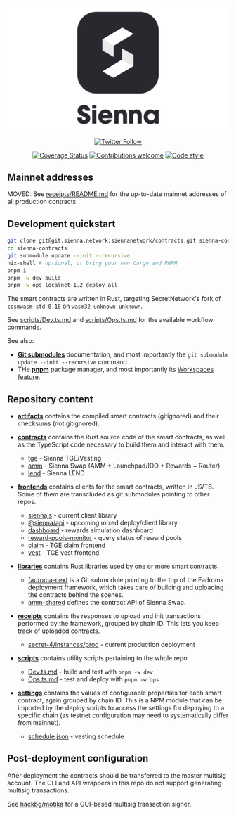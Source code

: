 <div align="center">

[![](/logo.svg)](https://sienna.network/)

[![Twitter Follow](https://img.shields.io/twitter/follow/sienna_network?style=plastic&logo=twitter)](https://twitter.com/sienna_network)

[![Coverage Status](https://coveralls.io/repos/github/SiennaNetwork/sienna/badge.svg?branch=dev&t=s6kRdI)](https://coveralls.io/github/SiennaNetwork/sienna?branch=dev)
[![Contributions welcome](https://img.shields.io/badge/contributions-welcome-brightgreen.svg?style=flat)](CONTRIBUTING.md)
[![Code style](https://img.shields.io/badge/code%20style-open--minded-%239013fe)](CONTRIBUTING.md#coding-style)

</div>

## Mainnet addresses

MOVED: See [receipts/README.md](./receipts/README.md#mainnet-addresses) for the up-to-date
mainnet addresses of all production contracts.

## Development quickstart

```sh
git clone git@git.sienna.network:siennanetwork/contracts.git sienna-contracts
cd sienna-contracts
git submodule update --init --recursive
nix-shell # optional, or bring your own Cargo and PNPM
pnpm i
pnpm -w dev build
pnpm -w ops localnet-1.2 deploy all
```

The smart contracts are written in Rust, targeting SecretNetwork's fork of `cosmwasm-std 0.10`
on `wasm32-unknown-unknown`.

See [scripts/Dev.ts.md](./scripts/Dev.ts.md)
and [scripts/Ops.ts.md](./scripts/Ops.ts.md)
for the available workflow commands.

See also:
* **[Git submodules](https://git-scm.com/book/en/v2/Git-Tools-Submodules)** documentation,
  and most importantly the `git submodule update --init --recursive` command.
* THe **[pnpm](https://pnpm.io/)** package manager, and most importantly
  its [Workspaces feature](https://pnpm.io/workspaces).

## Repository content

* [**artifacts**](./artifacts) contains the compiled smart contracts (gitignored)
  and their checksums (not gitignored).

* [**contracts**](./contracts) contains the Rust source code of the smart contracts,
  as well as the TypeScript code necessary to build them and interact with them.
  * [tge](./contracts/tge) - Sienna TGE/Vesting
  * [amm](./contracts/amm) - Sienna Swap (AMM + Launchpad/IDO + Rewards + Router)
  * [lend](./contracts/amm) - Sienna LEND

* [**frontends**](./frontends) contains clients for the smart contracts, written in JS/TS.
  Some of them are transcluded as git submodules pointing to other repos.
  * [siennajs](./frontends/siennajs) - current client library
  * [@sienna/api](./frontends/api) - upcoming mixed deploy/client library
  * [dashboard](./frontends/dashboard) - rewards simulation dashboard
  * [reward-pools-monitor](./frontends/reward-pools-monitor) - query status of reward pools
  * [claim](./frontends/claim) - TGE claim frontend
  * [vest](./frontends/vest) - TGE vest frontend

* [**libraries**](./libraries) contains Rust libraries used by one or more smart contracts.
  * [fadroma-next](./libraries/fadroma-next) is a Git submodule pointing to the top of
    the Fadroma deployment framework, which takes care of building and uploading the
    contracts behind the scenes.
  * [amm-shared](./libraries/amm-shared) defines the contract API of Sienna Swap.

* [**receipts**](./receipts) contains the responses to upload and init transactions
  performed by the framework, grouped by chain ID. This lets you keep track of uploaded
  contracts.
  * [secret-4/instances/prod](./secret-4/instances/prod) - current production deployment

* [**scripts**](./scripts) contains utility scripts pertaining to the whole repo.
  * [Dev.ts.md](./scripts/Dev.ts.md) - build and test with `pnpm -w dev`
  * [Ops.ts.md](./scripts/Ops.ts.md) - test and deploy with `pnpm -w ops`

* [**settings**](./settings) contains the values of configurable properties for each
  smart contract, again grouped by chain ID. This is a NPM module that can be imported
  by the deploy scripts to access the settings for deploying to a specific chain
  (as testnet configuration may need to systematically differ from mainnet).
  * [schedule.json](./settings/schedule.json) - vesting schedule

## Post-deployment configuration

After deployment the contracts should be
transferred to the master multisig account.
The CLI and API wrappers in this repo
do not support generating multisig transactions.

See [hackbg/motika](https://github.com/hackbg/motika)
for a GUI-based multisig transaction signer.
